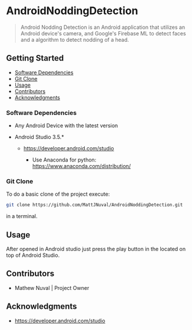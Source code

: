 # AndroidNoddingDetection

> Android Nodding Detection is an Android application that utilizes an Android device's camera, and Google's Firebase ML to detect faces and a algorithm to detect nodding of a head. 


## Getting Started

* [Software Dependencies](#Software-Dependencies)
* [Git Clone](#Git-Clone)
* [Usage](#Usage)
* [Contributors](#Contributors)
* [Acknowledgments](#Acknowledgments)

### Software Dependencies

* Any Android Device with the latest version

* Android Studio 3.5.*
  
  * https://developer.android.com/studio

	* Use Anaconda for python: https://www.anaconda.com/distribution/

### Git Clone
To do a basic clone of the project execute:
```bash
git clone https://github.com/MattJNuval/AndroidNoddingDetection.git
```
in a terminal.

## Usage
After opened in Android studio just press the play button in the located on top of Android Studio.

## Contributors
* Mathew Nuval | Project Owner

## Acknowledgments
* https://developer.android.com/studio
